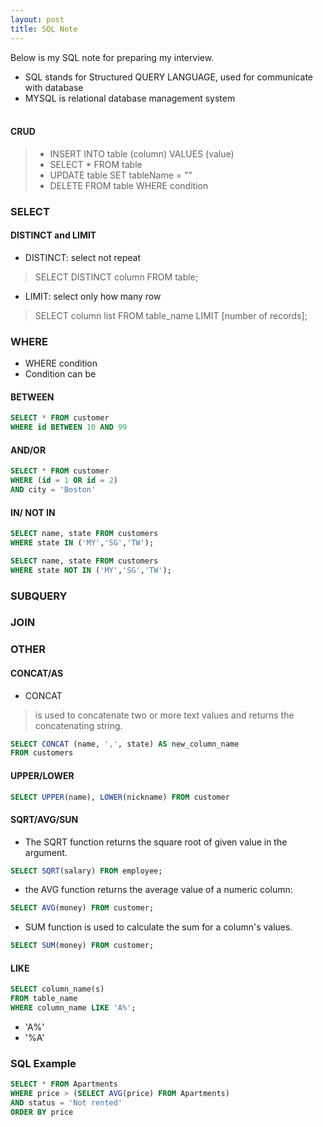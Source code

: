 ```yaml
---
layout: post
title: SQL Note
---
```


Below is my SQL note for preparing my interview.
- SQL stands for Structured QUERY LANGUAGE, used for communicate with database
- MYSQL is relational database management system
<br><br>

#### CRUD
> - INSERT INTO table (column) VALUES (value)
> - SELECT * FROM table
> - UPDATE table SET tableName = ""
> - DELETE FROM table WHERE condition

### SELECT
#### DISTINCT and LIMIT
- DISTINCT: select not repeat
> SELECT DISTINCT column FROM table;
- LIMIT: select only how many row
> SELECT column list
FROM table_name
LIMIT [number of records];

### WHERE
- WHERE condition
- Condition can be 
#### BETWEEN
```sql
SELECT * FROM customer
WHERE id BETWEEN 10 AND 99
```
#### AND/OR
```sql
SELECT * FROM customer
WHERE (id = 1 OR id = 2)
AND city = 'Boston'
```
#### IN/ NOT IN
```sql
SELECT name, state FROM customers 
WHERE state IN ('MY','SG','TW');
```
```sql
SELECT name, state FROM customers 
WHERE state NOT IN ('MY','SG','TW');
```
### SUBQUERY
### JOIN


### OTHER
#### CONCAT/AS
- CONCAT
> is used to concatenate two or more text values and returns the concatenating string.
```sql
SELECT CONCAT (name, ',', state) AS new_column_name
FROM customers
```
#### UPPER/LOWER
```sql
SELECT UPPER(name), LOWER(nickname) FROM customer 
```
#### SQRT/AVG/SUN
- The SQRT function returns the square root of given value in the argument.
```sql
SELECT SQRT(salary) FROM employee;
```
- the AVG function returns the average value of a numeric column:
```sql
SELECT AVG(money) FROM customer;
```
- SUM function is used to calculate the sum for a column's values.
```sql
SELECT SUM(money) FROM customer;
```
#### LIKE
```sql
SELECT column_name(s)
FROM table_name
WHERE column_name LIKE 'A%';
```
- 'A%'
- '%A'

### SQL Example
```sql
SELECT * FROM Apartments 
WHERE price > (SELECT AVG(price) FROM Apartments) 
AND status = 'Not rented' 
ORDER BY price
```
